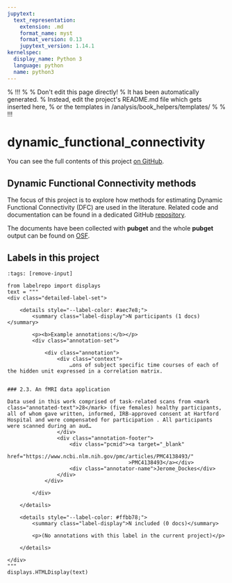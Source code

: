 ```yaml
---
jupytext:
  text_representation:
    extension: .md
    format_name: myst
    format_version: 0.13
    jupytext_version: 1.14.1
kernelspec:
  display_name: Python 3
  language: python
  name: python3
---
```


% !!!
%
% Don't edit this page directly!
% It has been automatically generated.
% Instead, edit the project's README.md file which gets inserted here,
% or the templates in /analysis/book_helpers/templates/
%
% !!!


# dynamic_functional_connectivity

You can see the full contents of this project [on GitHub](https://github.com/neurodatascience/labelbuddy-annotations/tree/main/projects/dynamic_functional_connectivity/).

## Dynamic Functional Connectivity methods

The focus of this project is to explore how methods for estimating Dynamic Functional Connectivity (DFC) are used in the literature.
Related code and documentation can be found in a dedicated GitHub [repository](https://github.com/neurodatascience/dfc_text_mining).

The documents have been collected with **pubget** and the whole **pubget** output can be found on [OSF](https://osf.io/2ekbd).


## Labels in this project

```{code-cell}
:tags: [remove-input]

from labelrepo import displays
text = """
<div class="detailed-label-set">
    
    <details style="--label-color: #aec7e8;">
        <summary class="label-display">N participants (1 docs)</summary>
        
        <p><b>Example annotations:</b></p>
        <div class="annotation-set">
            
            <div class="annotation">
                <div class="context">
                    …ons of subject specific time courses of each of the hidden unit expressed in a correlation matrix. 


### 2.3. An fMRI data application 
  
Data used in this work comprised of task-related scans from <mark class="annotated-text">28</mark> (five females) healthy participants, all of whom gave written, informed, IRB-approved consent at Hartford Hospital and were compensated for participation . All participants were scanned during an aud…
                </div>
                <div class="annotation-footer">
                    <div class="pcmid"><a target="_blank"
                                          href="https://www.ncbi.nlm.nih.gov/pmc/articles/PMC4138493/"
                                       >PMC4138493</a></div>
                    <div class="annotator-name">Jerome_Dockes</div>
                </div>
            </div>
            
        </div>
        
    </details>
    
    <details style="--label-color: #ffbb78;">
        <summary class="label-display">N included (0 docs)</summary>
        
        <p>(No annotations with this label in the current project)</p>
        
    </details>
    
</div>
"""
displays.HTMLDisplay(text)
```